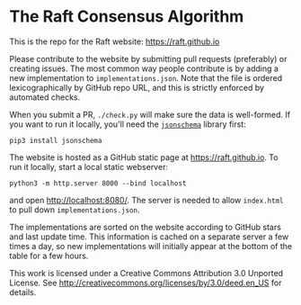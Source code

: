 The Raft Consensus Algorithm
============================

This is the repo for the Raft website: https://raft.github.io

Please contribute to the website by submitting pull requests (preferably) or
creating issues. The most common way people contribute is by adding a new
implementation to `implementations.json`. Note that the file is ordered
lexicographically by GitHub repo URL, and this is strictly enforced by automated
checks.

When you submit a PR, `./check.py` will make sure the data is well-formed. If
you want to run it locally, you'll need the
[`jsonschema`](https://pypi.org/project/jsonschema/) library first:
```
pip3 install jsonschema
```

The website is hosted as a GitHub static page at <https://raft.github.io>. To
run it locally, start a local static webserver:
```
python3 -m http.server 8000 --bind localhost
```
and open <http://localhost:8080/>. The server is needed to allow `index.html` to
pull down `implementations.json`.

The implementations are sorted on the website according to GitHub stars and last
update time. This information is cached on a separate server a few times a day,
so new implementations will initially appear at the bottom of the table for a
few hours.

This work is licensed under a Creative Commons Attribution 3.0 Unported License.
See http://creativecommons.org/licenses/by/3.0/deed.en_US for details.
